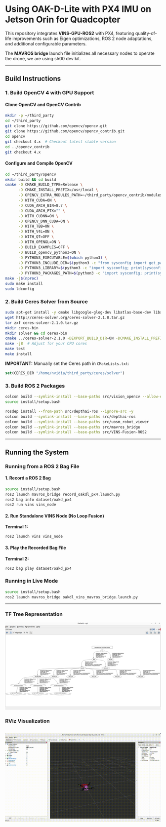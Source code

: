 # Using OAK-D-Lite with PX4 IMU on Jetson Orin for Quadcopter

This repository integrates **VINS-GPU-ROS2** with PX4, featuring quality-of-life improvements such as Eigen optimizations, ROS 2 node adaptations, and additional configurable parameters. 

The **MAVROS bridge** launch file initializes all necessary nodes to operate the drone, we are using s500 dev kit.

---

## Build Instructions

### 1. Build OpenCV 4 with GPU Support

#### Clone OpenCV and OpenCV Contrib

```bash
mkdir -p ~/third_party
cd ~/third_party
git clone https://github.com/opencv/opencv.git
git clone https://github.com/opencv/opencv_contrib.git
cd opencv
git checkout 4.x  # Checkout latest stable version
cd ../opencv_contrib
git checkout 4.x
```

#### Configure and Compile OpenCV

```bash
cd ~/third_party/opencv
mkdir build && cd build
cmake -D CMAKE_BUILD_TYPE=Release \
      -D CMAKE_INSTALL_PREFIX=/usr/local \
      -D OPENCV_EXTRA_MODULES_PATH=~/third_party/opencv_contrib/modules \
      -D WITH_CUDA=ON \
      -D CUDA_ARCH_BIN=8.7 \
      -D CUDA_ARCH_PTX="" \
      -D WITH_CUDNN=ON \
      -D OPENCV_DNN_CUDA=ON \
      -D WITH_TBB=ON \
      -D WITH_V4L=ON \
      -D WITH_QT=OFF \
      -D WITH_OPENGL=ON \
      -D BUILD_EXAMPLES=OFF \
      -D BUILD_opencv_python3=ON \
      -D PYTHON3_EXECUTABLE=$(which python3) \
      -D PYTHON3_INCLUDE_DIR=$(python3 -c "from sysconfig import get_path; print(get_path('include'))") \
      -D PYTHON3_LIBRARY=$(python3 -c "import sysconfig; print(sysconfig.get_config_var('LIBDIR'))") \
      -D PYTHON3_PACKAGES_PATH=$(python3 -c "import sysconfig; print(sysconfig.get_path('purelib'))") ..
make -j$(nproc)
sudo make install
sudo ldconfig
```

### 2. Build Ceres Solver from Source

```bash
sudo apt-get install -y cmake libgoogle-glog-dev libatlas-base-dev libsuitesparse-dev
wget http://ceres-solver.org/ceres-solver-2.1.0.tar.gz
tar zxf ceres-solver-2.1.0.tar.gz
mkdir ceres-bin
mkdir solver && cd ceres-bin
cmake ../ceres-solver-2.1.0 -DEXPORT_BUILD_DIR=ON -DCMAKE_INSTALL_PREFIX="../solver"
make -j8  # Adjust for your CPU cores
make test
make install
```

**IMPORTANT:** Manually set the Ceres path in `CMakeLists.txt`:

```cmake
set(CERES_DIR "/home/nvidia/third_party/ceres/solver")
```

### 3. Build ROS 2 Packages

```bash
colcon build --symlink-install --base-paths src/vision_opencv --allow-overriding cv_bridge image_geometry
source install/setup.bash
```

```bash
rosdep install --from-path src/depthai-ros --ignore-src -y
colcon build --symlink-install --base-paths src/depthai-ros
colcon build --symlink-install --base-paths src/uosm_robot_viewer
colcon build --symlink-install --base-paths src/mavros_bridge
colcon build --symlink-install --base-paths src/VINS-Fusion-ROS2
```

---

## Running the System

### Running from a ROS 2 Bag File

#### 1. Record a ROS 2 Bag

```bash
source install/setup.bash
ros2 launch mavros_bridge record_oakdl_px4.launch.py
ros2 bag info dataset/oakd_px4
ros2 run vins vins_node
```

#### 2. Run Standalone VINS Node (No Loop Fusion)

**Terminal 1:**

```bash
ros2 launch vins vins_node
```

#### 3. Play the Recorded Bag File

**Terminal 2:**

```bash
ros2 bag play dataset/oakd_px4
```

### Running in Live Mode

```bash
source install/setup.bash
ros2 launch mavros_bridge oakdl_vins_mavros_bridge.launch.py
```

---
### TF Tree Representation
![TF Tree](media/tf_tree.png)

### RViz Visualization
![RViz Visualization](media/rviz.gif)
---

